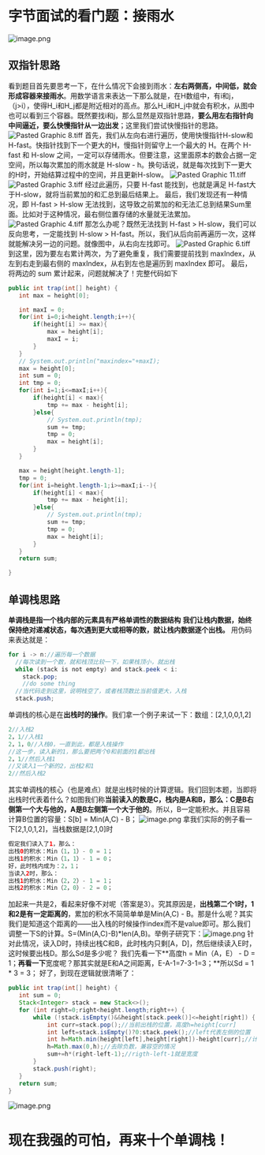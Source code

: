 # 字节面试的看门题：接雨水
![image.png](https://cdn.nlark.com/yuque/0/2024/png/22367711/1715684507733-b70a1842-af74-44c2-a758-a8b0be11a02f.png#averageHue=%23666766&clientId=u3518dd2e-d53d-4&from=paste&height=275&id=ub3d3828f&originHeight=550&originWidth=894&originalType=binary&ratio=2&rotation=0&showTitle=false&size=192961&status=done&style=none&taskId=u85d8ad68-e137-46d0-88a4-36821c437b2&title=&width=447)
## 双指针思路
看到题目首先要思考一下，在什么情况下会接到雨水：**左右两侧高，中间低，就会形成容器来接雨水**。用数学语言来表达一下那么就是，在H数组中，有i和j，（j>i），使得H_i和H_j都是附近相对的高点。那么H_i和H_j中就会有积水，从图中也可以看到三个容器。既然要找i和j，那么显然是双指针思路，**要么用左右指针向中间逼近，要么快慢指针从一边出发**；这里我们尝试快慢指针的思路。
![Pasted Graphic 8.tiff](https://cdn.nlark.com/yuque/0/2024/tif/22367711/1715685205536-0385d60c-0a45-4724-9474-4a9d7c304d9b.tif?x-oss-process=image/format,png#averageHue=%23b5b6b5&clientId=u3518dd2e-d53d-4&from=paste&height=312&id=ude9eb496&originHeight=624&originWidth=1658&originalType=binary&ratio=2&rotation=0&showTitle=false&size=3108206&status=done&style=none&taskId=u45fe0e0b-6d9f-4b52-9590-141e9bae26a&title=&width=829)
首先，我们从左向右进行遍历，使用快慢指针H-slow和H-fast。快指针找到下一个更大的H，慢指针则留守上一个最大的 H。在两个 H-fast 和 H-slow 之间，一定可以存储雨水。但要注意，这里面原本的数会占据一定空间，所以每次累加的雨水就是 H-slow - h。换句话说，就是每次找到下一更大的H时，开始结算过程中的空间，并且更新H-slow。
![Pasted Graphic 11.tiff](https://cdn.nlark.com/yuque/0/2024/tif/22367711/1715685260293-cd337e19-cede-45bc-af15-40c1648a3dde.tif?x-oss-process=image/format,png#averageHue=%23757675&clientId=u3518dd2e-d53d-4&from=paste&height=618&id=u124a7552&originHeight=1236&originWidth=3304&originalType=binary&ratio=2&rotation=0&showTitle=false&size=12256238&status=done&style=none&taskId=u68c2c8ed-5ffe-4854-964e-b4eb7d088ff&title=&width=1652)
![Pasted Graphic 3.tiff](https://cdn.nlark.com/yuque/0/2024/tif/22367711/1715685269834-80f94fc1-3e81-4d0a-a10a-1926520b6d92.tif?x-oss-process=image/format,png#averageHue=%23dadad9&clientId=u3518dd2e-d53d-4&from=paste&height=317&id=u80c87a60&originHeight=634&originWidth=1652&originalType=binary&ratio=2&rotation=0&showTitle=false&size=3146542&status=done&style=none&taskId=ua21a6519-2820-441c-979b-f5b214cbee2&title=&width=826)
经过此遍历，只要 H-fast 能找到，也就是满足 H-fast大于H-slow，就将当前累加的和汇总到最后结果上。
最后，我们发现还有一种情况，即 H-fast > H-slow 无法找到，这导致之前累加的和无法汇总到结果Sum里面。比如对于这种情况，最右侧位置存储的水量就无法累加。
![Pasted Graphic 4.tiff](https://cdn.nlark.com/yuque/0/2024/tif/22367711/1715685275971-4a0896a4-f4f0-432c-90c3-76498bb5dcc4.tif?x-oss-process=image/format,png#averageHue=%23b7b7b6&clientId=u3518dd2e-d53d-4&from=paste&height=316&id=u6c44d55f&originHeight=632&originWidth=1658&originalType=binary&ratio=2&rotation=0&showTitle=false&size=3148006&status=done&style=none&taskId=u5d188cb6-ba25-4a1d-8480-024cc1ec98c&title=&width=829)
那怎么办呢？既然无法找到 H-fast > H-slow，我们可以反向思考，一定能找到 H-slow > H-fast。所以，我们从后向前再遍历一次，这样就能解决另一边的问题。就像图中，从右向左找即可。
![Pasted Graphic 6.tiff](https://cdn.nlark.com/yuque/0/2024/tif/22367711/1715685284413-012c746c-2974-49f2-8e95-87ca45c1e497.tif?x-oss-process=image/format,png#averageHue=%23b2b2b1&clientId=u3518dd2e-d53d-4&from=paste&height=306&id=u4c9762fa&originHeight=612&originWidth=1654&originalType=binary&ratio=2&rotation=0&showTitle=false&size=3041174&status=done&style=none&taskId=u3f484bb5-4133-4ff9-854e-1c2da0c8e05&title=&width=827)
到这里，因为要左右累计两次，为了避免重复，我们需要提前找到 maxIndex，从左到右走到最右侧的 maxIndex，从右到左也是遍历到 maxIndex 即可。
最后，将两边的 sum 累计起来，问题就解决了！完整代码如下
```java
public int trap(int[] height) {
   int max = height[0];

   int maxI = 0;
   for(int i=0;i<height.length;i++){
       if(height[i] >= max){
           max = height[i];
           maxI = i;
       }
   }
   // System.out.println("maxindex="+maxI);
   max = height[0];
   int sum = 0;
   int tmp = 0;
   for(int i=1;i<=maxI;i++){
       if(height[i] < max){
           tmp += max - height[i];
       }else{
           // System.out.println(tmp);
           sum += tmp;
           tmp = 0;
           max = height[i];
       }
   }

   max = height[height.length-1];
   tmp = 0;
   for(int i=height.length-1;i>=maxI;i--){
       if(height[i] < max){
           tmp += max - height[i];
       }else{
           // System.out.println(tmp);
           sum += tmp;
           tmp = 0;
           max = height[i];
       }
   }
   return sum;

}
```
## 单调栈思路
**单调栈是指一个栈内部的元素具有严格单调性的数据结构**
**我们让栈内数据，始终保持绝对递减状态，每次遇到更大或相等的数，就让栈内数据逐个出栈。**
用伪码来表达就是：
```java
for i -> n://遍历每一个数据
  //每次读到一个数，就和栈顶比较一下，如果栈顶小，就出栈
  while (stack is not empty) and stack.peek < i:
    stack.pop;
    //do some thing
  //当代码走到这里，说明栈空了，或者栈顶数比当前值更大，入栈
  stack.push;
```
单调栈的核心是在**出栈时的操作**。我们拿一个例子来试一下：数组：[2,1,0,0,1,2]
```java
2//入栈2
2，1//入栈1
2，1，0//入栈0，一直到此，都是入栈操作
//这一步，读入新的1，那么要把两个0和前面的1都出栈
2，1//然后入栈1
//又读入1一个新的2，出栈2和1
2//然后入栈2
```
其实单调栈的核心（也是难点）就是出栈时候的计算逻辑。我们回到本题，当即将出栈时代表着什么？如图我们称**当前读入的数是C，栈内是A和B，那么：C是B右侧第一个大与他的，A是B左侧第一个大于他的**。所以，B一定能积水。并且容易计算B位置的容量：S[b] = Min(A,C) - B；
![image.png](https://cdn.nlark.com/yuque/0/2024/png/22367711/1715686346153-980a22f1-1023-494c-ad6e-a1b633791d7b.png#averageHue=%23babab9&clientId=u3518dd2e-d53d-4&from=paste&height=321&id=uf0e4efbd&originHeight=642&originWidth=1664&originalType=binary&ratio=2&rotation=0&showTitle=false&size=274712&status=done&style=none&taskId=u5032ad1a-585c-4341-842a-9966f4e4283&title=&width=832)
拿我们实际的例子看一下[2,1,0,1,2]，当栈数据是[2,1,0]时
```java
假定我们读入了1，那么：
出栈0的积水：Min（1，1）- 0 = 1；
出栈1的积水：Min（1，1）- 1 = 0；
好，此时栈内成为：2，1；
当读入2时，那么：
出栈1的积水：Min（2，2）- 1 = 1；
出栈2的积水：Min（2，0）- 2 = 0；
```
加起来一共是2，看起来好像不对呢（答案是3）。究其原因是，**出栈第二个1时，1和2是有一定距离的**，累加的积水不简简单单是Min(A,C) - B。那是什么呢？其实我们是知道这个距离的——出入栈的时候操作index而不是value即可。那么我们调整一下S的计算。S=(Min(A,C)-B)*len(A,B)。举例子研究下：![image.png](https://cdn.nlark.com/yuque/0/2024/png/22367711/1715690745039-de7d27ed-1da8-44fa-9b4d-09be4961357c.png#averageHue=%23b8b8b7&clientId=u3518dd2e-d53d-4&from=paste&height=322&id=u0e920113&originHeight=644&originWidth=1652&originalType=binary&ratio=2&rotation=0&showTitle=false&size=281485&status=done&style=none&taskId=u720d117a-5009-487b-9f5b-652df62e88a&title=&width=826)
针对此情况，读入D时，持续出栈C和B，此时栈内只剩[A，D]，然后继续读入E时，这时候要出栈D。那么Sd是多少呢？
我们先看一下**高度h = Min（A，E） - D = 1；**再看一下**宽度呢？那其实就是E和A之间距离，E-A-1=7-3-1=3；**所以Sd = 1 * 3 = 3；
好了，到现在逻辑就很清晰了：
```java
public int trap(int[] height) {
   int sum = 0;
   Stack<Integer> stack = new Stack<>();
   for (int right=0;right<height.length;right++) {
       while (!stack.isEmpty()&&height[stack.peek()]<=height[right]) {
           int curr=stack.pop();//当前出栈的位置，高度h=height[curr]
           int left=stack.isEmpty()?0:stack.peek();//left代表左侧的位置
           int h=Math.min(height[left],height[right])-height[curr];//计算当前高度
           h=Math.max(0,h);//去除负数，兼容空的情况
           sum+=h*(right-left-1);//rigth-left-1就是宽度
       }
       stack.push(right);
   }
   return sum;
}
```
![image.png](https://cdn.nlark.com/yuque/0/2024/png/22367711/1715691693121-cd2c4777-d8e6-448f-aaa8-1abd3ca69301.png#averageHue=%232c2d2c&clientId=u3518dd2e-d53d-4&from=paste&height=330&id=u6782ddc5&originHeight=660&originWidth=1276&originalType=binary&ratio=2&rotation=0&showTitle=false&size=267637&status=done&style=none&taskId=uf91e737d-4bb1-4382-9ac4-6f689ad7870&title=&width=638)
# 现在我强的可怕，再来十个单调栈！
